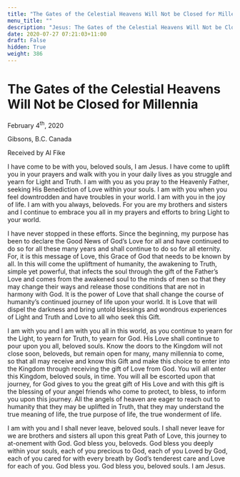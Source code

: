 ```yaml
---
title: "The Gates of the Celestial Heavens Will Not be Closed for Millennia"
menu_title: ""
description: "Jesus: The Gates of the Celestial Heavens Will Not be Closed for Millennia"
date: 2020-07-27 07:21:03+11:00
draft: False
hidden: True
weight: 386
---
```

# The Gates of the Celestial Heavens Will Not be Closed for Millennia

February 4<sup>th</sup>, 2020

Gibsons, B.C. Canada

Received by Al Fike



I have come to be with you, beloved souls, I am Jesus. I have come to uplift you in your prayers and walk with you in your daily lives as you struggle and yearn for Light and Truth. I am with you as you pray to the Heavenly Father, seeking His Benediction of Love within your souls. I am with you when you feel downtrodden and have troubles in your world. I am with you in the joy of life. I am with you always, beloveds. For you are my brothers and sisters and I continue to embrace you all in my prayers and efforts to bring Light to your world. 

I have never stopped in these efforts. Since the beginning, my purpose has been to declare the Good News of God’s Love for all and have continued to do so for all these many years and shall continue to do so for all eternity. For, it is this message of Love, this Grace of God that needs to be known by all. In this will come the upliftment of humanity, the awakening to Truth, simple yet powerful, that infects the soul through the gift of the Father’s Love and comes from the awakened soul to the minds of men so that they may change their ways and release those conditions that are not in harmony with God. It is the power of Love that shall change the course of humanity’s continued journey of life upon your world. It is Love that will dispel the darkness and bring untold blessings and wondrous experiences of Light and Truth and Love to all who seek this Gift. 

I am with you and I am with you all in this world, as you continue to yearn for the Light, to yearn for Truth, to yearn for God. His Love shall continue to pour upon you all, beloved souls. Know the doors to the Kingdom will not close soon, beloveds, but remain open for many, many millennia to come, so that all may receive and know this Gift and make this choice to enter into the Kingdom through receiving the gift of Love from God. You will all enter this Kingdom, beloved souls, in time. You will all be escorted upon that journey, for God gives to you the great gift of His Love and with this gift is the blessing of your angel friends who come to protect, to bless, to inform you upon this journey. All the angels of heaven are eager to reach out to humanity that they may be uplifted in Truth, that they may understand the true meaning of life, the true purpose of life, the true wonderment of life. 

I am with you and I shall never leave, beloved souls. I shall never leave for we are brothers and sisters all upon this great Path of Love, this journey to at-onement with God. God bless you, beloveds. God bless you deeply within your souls, each of you precious to God, each of you Loved by God, each of you cared for with every breath by God’s tenderest care and Love for each of you. God bless you. God bless you, beloved souls. I am Jesus.